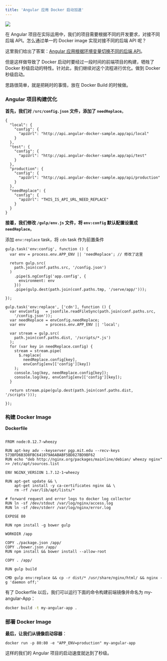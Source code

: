 ```yaml
---
title: 'Angular 应用 Docker 启动加速'
---
```


<!-- reviewed by fiona -->

![](http://7xi8kv.com5.z0.glb.qiniucdn.com/ang.jpg)

在 Angular 项目在实际运用中，我们的项目需要根据不同的开发要求，对接不同后端 API。怎么通过单一的 Docker image 实现对接不同的后端 API 呢？

这里我们给出了答案：[Angular 应用根据环境变量切换不同的后端 API](../angular-api)。

但是这样做导致了 Docker 启动时要经过一段时间的前端项目的构建，牺牲了 Docker 秒级启动的特性。针对此，我们继续对这个流程进行优化。做到 Docker 秒级启动。

思路很简单，就是把耗时的事情，放在 Docker Build 的时候做。

### Angular 项目构建优化

**首先，我们对 `/src/config.json` 文件，添加了 `needReplace`**。

```
{
  "local": {
    "config": {
      "apiUrl": "http://api.angular-docker-sample.app/api/local"
    }
  },
  "test": {
    "config": {
      "apiUrl": "http://api.angular-docker-sample.app/api/test"
    }
  },
  "production": {
    "config": {
      "apiUrl": "http://api.angular-docker-sample.app/api/production"
    }
  },
  "needReplace": {
    "config": {
      "apiUrl": "THIS_IS_API_URL_NEED_REPLACE"
    }
  }
}
```

**接着，我们修改 `/gulp/env.js` 文件，将 `env:config` 默认配置设置成 `needReplace`**。

添加 `env:replace` task，将 `cdn` task 作为前置条件

```
gulp.task('env:config', function () {
  var env = process.env.APP_ENV || 'needReplace'; // 修改了这里

  return gulp.src(
    path.join(conf.paths.src, '/config.json')
  )
    .pipe($.ngConfig('app.config', {
      environment: env
    }))
    .pipe(gulp.dest(path.join(conf.paths.tmp, '/serve/app/')));

});

gulp.task('env:replace', ['cdn'], function () {
  var envConfig   = jsonfile.readFileSync(path.join(conf.paths.src,
    '/config.json'));
  var needReplace = envConfig.needReplace;
  var env         = process.env.APP_ENV || 'local';

  var stream = gulp.src(
    path.join(conf.paths.dist, '/scripts/*.js')
  );
  for (var key in needReplace.config) {
    stream = stream.pipe(
      $.replace(
        needReplace.config[key],
        envConfig[env]['config'][key])
    );
    console.log(key, needReplace.config[key]);
    console.log(key, envConfig[env]['config'][key]);
  }

  return stream.pipe(gulp.dest(path.join(conf.paths.dist, '/scripts')));

});
```

### 构建 Docker Image

**Dockerfile**

```

FROM node:0.12.7-wheezy

RUN apt-key adv --keyserver pgp.mit.edu --recv-keys 573BFD6B3D8FBC641079A6ABABF5BD827BD9BF62
RUN echo "deb http://nginx.org/packages/mainline/debian/ wheezy nginx" >> /etc/apt/sources.list

ENV NGINX_VERSION 1.7.12-1~wheezy

RUN apt-get update && \
    apt-get install -y ca-certificates nginx && \
    rm -rf /var/lib/apt/lists/*

# forward request and error logs to docker log collector
RUN ln -sf /dev/stdout /var/log/nginx/access.log
RUN ln -sf /dev/stderr /var/log/nginx/error.log

EXPOSE 80

RUN npm install -g bower gulp

WORKDIR /app

COPY ./package.json /app/
COPY ./bower.json /app/
RUN npm install && bower install --allow-root

COPY . /app/

RUN gulp build 

CMD gulp env:replace && cp -r dist/* /usr/share/nginx/html/ && nginx -g 'daemon off;'
```

有了 Dockerfile 以后，我们可以运行下面的命令构建前端镜像并命名为 my-angular-App：

```bash
docker build -t my-angular-app .
```

### 部署 Docker Image

**最后，让我们从镜像启动容器**：

```
docker run -p 80:80 -e "APP_ENV=production" my-angular-app
```

这样的我们的 Angular 项目的启动速度就达到了秒级。
